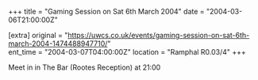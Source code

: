 +++
title = "Gaming Session on Sat 6th March 2004"
date = "2004-03-06T21:00:00Z"

[extra]
original = "https://uwcs.co.uk/events/gaming-session-on-sat-6th-march-2004-1474488947710/"    
ent_time = "2004-03-07T04:00:00Z"
location = "Ramphal R0.03/4"
+++

Meet in in The Bar (Rootes Reception) at 21:00

